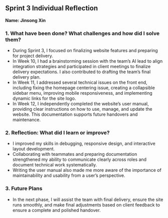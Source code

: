 

## Sprint 3 Individual Reflection

**Name: Jinsong Xin**

### 1. What have been done? What challenges and how did I solve them?

* During Sprint 3, I focused on finalizing website features and preparing for project delivery.
* In Week 10, I had a brainstorming session with the team’s AI lead to align integration strategies and participated in client meetings to finalize delivery expectations. I also contributed to drafting the team’s final delivery plan.
* In Week 11, I addressed several technical issues on the front end, including fixing the homepage centering issue, creating a collapsible sidebar menu, improving mobile responsiveness, and implementing dynamic links for the site logo.
* In Week 12, I independently completed the website’s user manual, providing clear instructions on how to use, manage, and update the website. This documentation supports future handovers and maintenance.

### 2. Reflection: What did I learn or improve?

* I improved my skills in debugging, responsive design, and interactive layout development.
* Collaborating with teammates and preparing documentation strengthened my ability to communicate clearly across roles and document technical work systematically.
* Writing the user manual also made me more aware of the importance of maintainability and usability from a user’s perspective.

### 3. Future Plans

* In the next phase, I will assist the team with final delivery, ensure the site runs smoothly, and make final adjustments based on client feedback to ensure a complete and polished handover.


